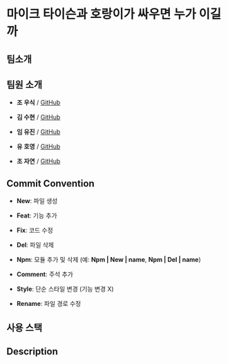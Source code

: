 # 마이크 타이슨과 호랑이가 싸우면 누가 이길까


## 팀소개


## 팀원 소개

- **조 우식**  / [GitHub](https://github.com/Saccharin01)

- **김 수현**  / [GitHub](https://github.com/dalramjwi)

- **임 유진**  / [GitHub](https://github.com/fbghk)

- **유 호영**  / [GitHub](hhttps://github.com/crystal23733)

- **조 자연**  / [GitHub](https://github.com/jojayeon)

## Commit Convention

- **New**: 파일 생성

- **Feat**: 기능 추가

- **Fix**: 코드 수정

- **Del**: 파일 삭제

- **Npm**: 모듈 추가 및 삭제 (예:  **Npm | New | name**, **Npm | Del | name**)

- **Comment**: 주석 추가

- **Style**: 단순 스타일 변경 (기능 변경 X)

- **Rename**: 파일 경로 수정

## 사용 스택



## Description

